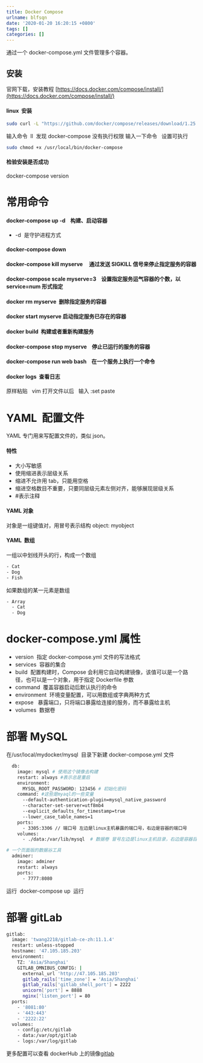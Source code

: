```yaml
---
title: Docker Compose
urlname: blfsqn
date: '2020-01-20 16:20:15 +0800'
tags: []
categories: []
---
```


通过一个 docker-compose.yml 文件管理多个容器。

## 安装

官网下载，安装教程
[https://docs.docker.com/compose/install/](https://docs.docker.com/compose/install/)

#### linux  安装

```bash
sudo curl -L "https://github.com/docker/compose/releases/download/1.25.0/docker-compose-$(uname -s)-$(uname -m)" -o /usr/local/bin/docker-compose
```

输入命令  ll  发现 docker-compose 没有执行权限
输入一下命令   设置可执行

```bash
sudo chmod +x /usr/local/bin/docker-compose
```

#### 检验安装是否成功

docker-compose version

# 常用命令

#### docker-compose up -d    构建、启动容器

- -d  是守护进程方式

#### docker-compose down

#### docker-compose kill myserve     通过发送 SIGKILL 信号来停止指定服务的容器

#### docker-compose scale myserve=3    设置指定服务运气容器的个数，以 service=num 形式指定

#### docker rm myserve  删除指定服务的容器

#### docker start myserve 启动指定服务已存在的容器

#### docker build  构建或者重新构建服务

#### docker-compose stop myserve    停止已运行的服务的容器

#### docker-compose run web bash    在一个服务上执行一个命令

#### docker logs  查看日志

原样粘贴   vim 打开文件以后   输入 :set paste

# YAML  配置文件

YAML 专门用来写配置文件的，类似 json。

#### 特性

- 大小写敏感
- 使用缩进表示层级关系
- 缩进不允许用 tab，只能用空格
- 缩进空格数目不重要，只要同层级元素左侧对齐，能够展现层级关系
- #表示注释

#### YAML 对象

对象是一组键值对，用冒号表示结构
object: myobject

#### YAML  数组

一组以中划线开头的行，构成一个数组

```bash
- Cat
- Dog
- Fish
```

如果数组的某一元素是数组

```bash
- Array
  - Cat
  - Dog
```

# docker-compose.yml 属性

- version  指定 docker-compose.yml 文件的写法格式
- services  容器的集合
- build  配置构建时，Compose 会利用它自动构建镜像，该值可以是一个路径，也可以是一个对象，用于指定 Dockerfile 参数
- command  覆盖容器启动后默认执行的命令
- environment  环境变量配置，可以用数组或字典两种方式
- expose   暴露端口，只将端口暴露给连接的服务，而不暴露给主机
- volumes  数据卷

# 部署 MySQL

在/usr/local/mydocker/mysql  目录下新建 docker-compose.yml 文件

```bash
  db:
    image: mysql # 使用这个镜像去构建
    restart: always #表示总是重启
    environment:
      MYSQL_ROOT_PASSWORD: 123456 # 初始化密码
    command: #这些是myaql的一些变量
      --default-authentication-plugin=mysql_native_password
      --character-set-server=utf8mb4
      --explicit_defaults_for_timestamp=true
      --lower_case_table_names=1
    ports:
      - 3305:3306 // 端口号 左边是linux主机暴露的端口号，右边是容器的端口号
    volumes:
      - ./data:/var/lib/mysql  # 数据卷 冒号左边是linux主机目录，右边是容器目录

# 一个页面版的数据谷工具
  adminer:
    image: adminer
    restart: always
    ports:
      - 7777:8080
```

运行  docker-compose up  运行

# 部署 gitLab

```bash
gitlab:
  image: 'twang2218/gitlab-ce-zh:11.1.4'
  restart: unless-stopped
  hostname: '47.105.185.203'
  environment:
    TZ: 'Asia/Shanghai'
    GITLAB_OMNIBUS_CONFIG: |
      external_url 'http://47.105.185.203'
      gitlab_rails['time_zone'] = 'Asia/Shanghai'
      gitlab_rails['gitlab_shell_port'] = 2222
      unicorn['port'] = 8888
      nginx['listen_port'] = 80
  ports:
    - '8081:80'
    - '443:443'
    - '2222:22'
  volumes:
    - config:/etc/gitlab
    - data:/var/opt/gitlab
    - logs:/var/log/gitlab
```

更多配置可以查看 dockerHub 上的镜像[gitlab](https://hub.docker.com/r/twang2218/gitlab-ce-zh)
